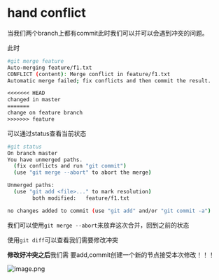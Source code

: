 # hand conflict

当我们两个branch上都有commit此时我们可以并可以会遇到冲突的问题。

此时

```sh
#git merge feature   
Auto-merging feature/f1.txt
CONFLICT (content): Merge conflict in feature/f1.txt
Automatic merge failed; fix conflicts and then commit the result.
```

```txt
<<<<<<< HEAD
changed in master
=======
change on feature branch
>>>>>>> feature
```

可以通过status查看当前状态

```sh
#git status  
On branch master
You have unmerged paths.
  (fix conflicts and run "git commit")
  (use "git merge --abort" to abort the merge)

Unmerged paths:
  (use "git add <file>..." to mark resolution)
        both modified:   feature/f1.txt

no changes added to commit (use "git add" and/or "git commit -a")
```

我们可以使用`git merge --abort`来放弃这次合并，回到之前的状态

使用`git diff`可以查看我们需要修改冲突

**修改好冲突之后**我们需 要add,commit创建一个新的节点接受本次修改！！！

![image.png](https://s2.loli.net/2022/12/19/n5i4duJqFREaosl.png)